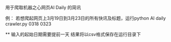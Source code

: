 用于爬取机器之心网页AI Daily 的简讯

例： 若想爬起网页上3月19日到3月23日的所有快讯及标题，运行python AI daily crawler.py 0318 0323

** 输入的起始日期需要提前一天
结果将以csv格式保存在运行目录下
